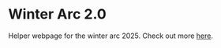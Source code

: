# Winter Arc 2.0

Helper webpage for the winter arc 2025.
Check out more [here](https://medium.com/@kamilmatejuk/the-winter-arc-2-0-fc8145b6efb9).
